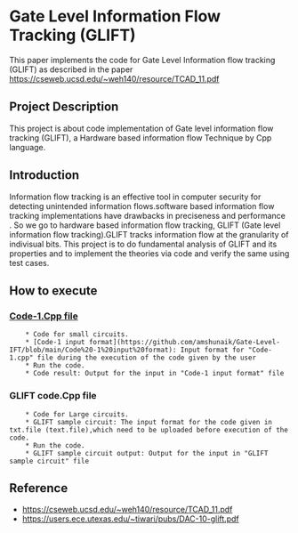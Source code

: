 
# Gate Level Information Flow Tracking (GLIFT)

This paper implements the code for Gate Level Information flow tracking (GLIFT) as described in the paper  https://cseweb.ucsd.edu/~weh140/resource/TCAD_11.pdf

## Project Description
This project is about code implementation of Gate level information flow tracking (GLIFT), a Hardware based information flow Technique by Cpp language.
   
## Introduction
Information flow tracking is an effective tool in computer security for detecting unintended information flows.software based information flow tracking 
implementations have drawbacks in preciseness and performance . So we go to hardware based information flow tracking, GLIFT (Gate level information flow tracking).GLIFT tracks information flow at the granularity of indivisual bits.
This project is to do fundamental analysis of GLIFT and its properties and to implement the theories via code and verify the same using test cases.

## How to execute

### [Code-1.Cpp file](https://github.com/amshunaik/Gate-Level-IFT/blob/main/Code-1.cpp)
        * Code for small circuits.
        * [Code-1 input format](https://github.com/amshunaik/Gate-Level-IFT/blob/main/Code%20-1%20input%20format): Input format for "Code-1.cpp" file during the execution of the code given by the user
        * Run the code.
        * Code result: Output for the input in "Code-1 input format" file
### GLIFT code.Cpp file
        * Code for Large circuits.
        * GLIFT sample circuit: The input format for the code given in txt.file (text.file),which need to be uploaded before execution of the code.
        * Run the code.
        * GLIFT sample circuit output: Output for the input in "GLIFT sample circuit" file
## Reference
* https://cseweb.ucsd.edu/~weh140/resource/TCAD_11.pdf
* https://users.ece.utexas.edu/~tiwari/pubs/DAC-10-glift.pdf
